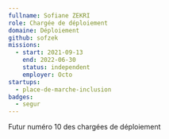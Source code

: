 ```yaml
---
fullname: Sofiane ZEKRI
role: Chargée de déploiement 
domaine: Déploiement
github: sofzek
missions:
  - start: 2021-09-13
    end: 2022-06-30
    status: independent
    employer: Octo
startups:
  - place-de-marche-inclusion
badges:
  - segur
---
```


Futur numéro 10 des chargées de déploiement 
